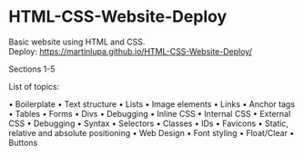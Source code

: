 # HTML-CSS-Website-Deploy
Basic website using HTML and CSS.<br>
Deploy: https://martinlupa.github.io/HTML-CSS-Website-Deploy/

Sections 1-5

List of topics:

  • Boilerplate
  • Text structure
  • Lists
  • Image elements
  • Links
  • Anchor tags
  • Tables
  • Forms
  • Divs
  • Debugging
  • Inline CSS
  • Internal CSS
  • External CSS
  • Debugging
  • Syntax
  • Selectors
  • Classes
  • IDs
  • Favicons
  • Static, relative and absolute positioning
  • Web Design
  • Font styling
  • Float/Clear
  • Buttons

